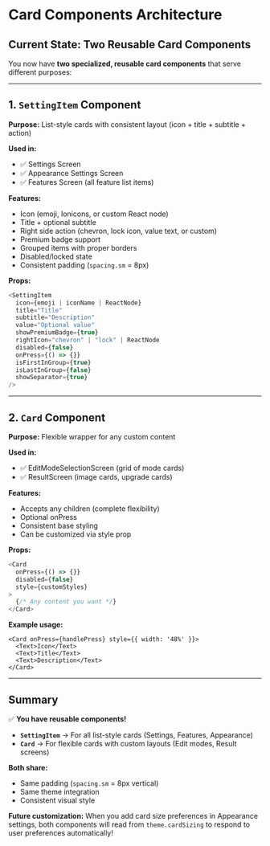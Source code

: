 # Card Components Architecture

## Current State: **Two Reusable Card Components**

You now have **two specialized, reusable card components** that serve different purposes:

---

## 1. `SettingItem` Component
**Purpose:** List-style cards with consistent layout (icon + title + subtitle + action)

**Used in:**
- ✅ Settings Screen
- ✅ Appearance Settings Screen  
- ✅ Features Screen (all feature list items)

**Features:**
- Icon (emoji, Ionicons, or custom React node)
- Title + optional subtitle
- Right side action (chevron, lock icon, value text, or custom)
- Premium badge support
- Grouped items with proper borders
- Disabled/locked state
- Consistent padding (`spacing.sm` = 8px)

**Props:**
```typescript
<SettingItem
  icon={emoji | iconName | ReactNode}
  title="Title"
  subtitle="Description"
  value="Optional value"
  showPremiumBadge={true}
  rightIcon="chevron" | "lock" | ReactNode
  disabled={false}
  onPress={() => {}}
  isFirstInGroup={true}
  isLastInGroup={false}
  showSeparator={true}
/>
```

---

## 2. `Card` Component
**Purpose:** Flexible wrapper for any custom content

**Used in:**
- ✅ EditModeSelectionScreen (grid of mode cards)
- ✅ ResultScreen (image cards, upgrade cards)

**Features:**
- Accepts any children (complete flexibility)
- Optional onPress
- Consistent base styling
- Can be customized via style prop

**Props:**
```typescript
<Card
  onPress={() => {}}
  disabled={false}
  style={customStyles}
>
  {/* Any content you want */}
</Card>
```

**Example usage:**
```tsx
<Card onPress={handlePress} style={{ width: '48%' }}>
  <Text>Icon</Text>
  <Text>Title</Text>
  <Text>Description</Text>
</Card>
```

---

## Summary

✅ **You have reusable components!**

- **`SettingItem`** → For all list-style cards (Settings, Features, Appearance)
- **`Card`** → For flexible cards with custom layouts (Edit modes, Result screens)

**Both share:**
- Same padding (`spacing.sm` = 8px vertical)
- Same theme integration
- Consistent visual style

**Future customization:** When you add card size preferences in Appearance settings, both components will read from `theme.cardSizing` to respond to user preferences automatically!

